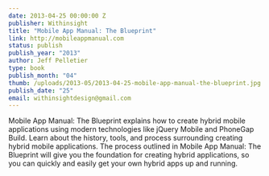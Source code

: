 ```yaml
---
date: 2013-04-25 00:00:00 Z
publisher: Withinsight
title: "Mobile App Manual: The Blueprint"
link: http://mobileappmanual.com
status: publish
publish_year: "2013"
author: Jeff Pelletier
type: book
publish_month: "04"
thumb: /uploads/2013-05/2013-04-25-mobile-app-manual-the-blueprint.jpg
publish_date: "25"
email: withinsightdesign@gmail.com
---
```


Mobile App Manual: The Blueprint explains how to create hybrid mobile applications using modern technologies like jQuery Mobile and PhoneGap Build. Learn about the history, tools, and process surrounding creating hybrid mobile applications. The process outlined in Mobile App Manual: The Blueprint will give you the foundation for creating hybrid applications, so you can quickly and easily get your own hybrid apps up and running.
